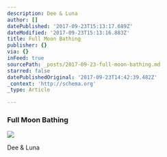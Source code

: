 ```yaml
---
description: Dee & Luna
author: []
datePublished: '2017-09-23T15:13:17.689Z'
dateModified: '2017-09-23T15:13:16.883Z'
title: Full Moon Bathing
publisher: {}
via: {}
inFeed: true
sourcePath: _posts/2017-09-23-full-moon-bathing.md
starred: false
datePublishedOriginal: '2017-09-23T14:42:39.482Z'
_context: 'http://schema.org'
_type: Article

---
```

### Full Moon Bathing
![](https://the-grid-user-content.s3-us-west-2.amazonaws.com/b4c5422b-c827-4c7e-87d3-09b0b71cba9c.jpg)

Dee & Luna